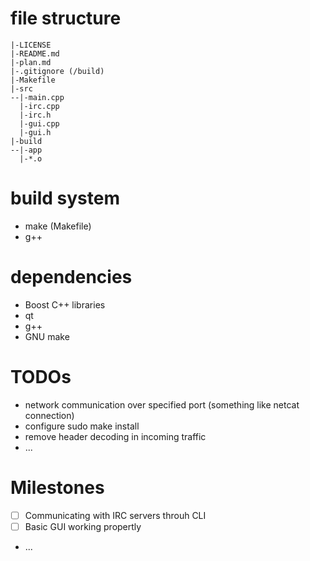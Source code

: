 # file structure
```
|-LICENSE
|-README.md
|-plan.md
|-.gitignore (/build)
|-Makefile
|-src
--|-main.cpp
  |-irc.cpp
  |-irc.h
  |-gui.cpp
  |-gui.h
|-build
--|-app
  |-*.o
```

# build system
- make (Makefile)
- g++

# dependencies
- Boost C++ libraries
- qt
- g++
- GNU make

# TODOs
- network communication over specified port (something like netcat connection)
- configure sudo make install
- remove header decoding in incoming traffic
- ...

# Milestones
- [ ] Communicating with IRC servers throuh CLI
- [ ] Basic GUI working propertly
- ...
